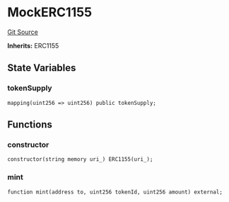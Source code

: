 # MockERC1155
[Git Source](https://github.com//PermissionlessGames/degen-casino/blob/401dce454c4456b355ac493469641afe0e9d992b/src/dev/mock/MockERC1155.sol)

**Inherits:**
ERC1155


## State Variables
### tokenSupply

```solidity
mapping(uint256 => uint256) public tokenSupply;
```


## Functions
### constructor


```solidity
constructor(string memory uri_) ERC1155(uri_);
```

### mint


```solidity
function mint(address to, uint256 tokenId, uint256 amount) external;
```

